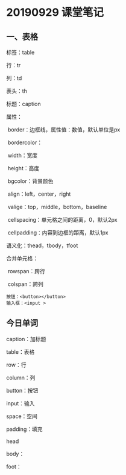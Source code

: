 # 20190929 课堂笔记

## 一、表格

标签：table

行：tr

列：td

表头：th

标题：caption



属性：

​	border：边框线，属性值：数值，默认单位是px

​	bordercolor：

​	width：宽度

​	height：高度

​	bgcolor：背景颜色

​	align：left，center，right

​	valige：top，middle，bottom，baseline

​	cellspacing：单元格之间的距离，0，默认2px

​	cellpadding：内容到边框的距离，默认1px



语义化：thead，tbody，tfoot



合并单元格：

​	rowspan：跨行

​	colspan：跨列



```
按钮：<button></button>
输入框：<input >
```







## 今日单词

caption：加标题

table：表格

row：行

column：列

button：按钮

input：输入

space：空间

padding：填充

head

body：

foot：
